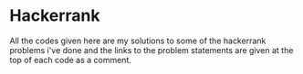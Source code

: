 # Hackerrank
All the codes given here are my solutions to some of the hackerrank problems i've done and the links to the problem statements are given 
at the top of each code as a comment. 
